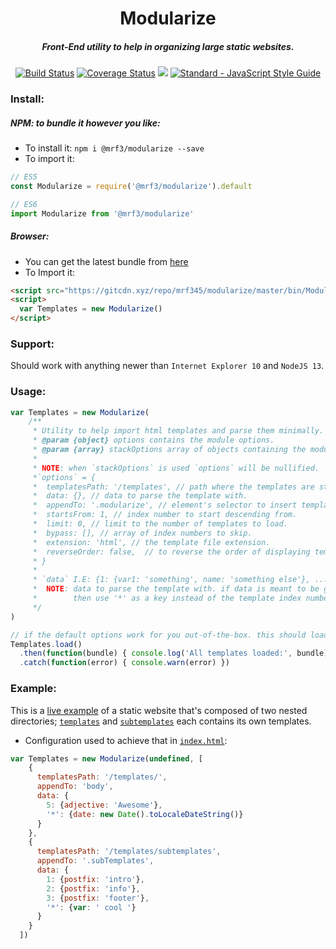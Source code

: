 <h1 align='center'> Modularize </h1>
<h5 align='center'>Front-End utility to help in organizing large static websites.</h5>
<p align='center'>
  <a href='https://travis-ci.org/mrf345/modularize'> <img src='https://travis-ci.org/mrf345/modularize.svg?branch=master' alt='Build Status' /></a>
  <a href='https://coveralls.io/github/mrf345/modularize?branch=testing'><img src='https://coveralls.io/repos/github/mrf345/modularize/badge.svg?branch=testing' alt='Coverage Status' /></a>
  <a href='https://www.npmjs.com/package/@mrf3/modularize'><img src='https://img.shields.io/npm/v/@mrf3/modularize' /></a>
  <a href="https://standardjs.com"><img src="https://img.shields.io/badge/code_style-standard-brightgreen.svg" alt="Standard - JavaScript Style Guide"></a>
</p>

### Install:

##### NPM: to bundle it however you like:
- To install it:
`npm i @mrf3/modularize --save`
- To import it:
```javascript
// ES5
const Modularize = require('@mrf3/modularize').default

// ES6
import Modularize from '@mrf3/modularize'
```

##### Browser:
- You can get the latest bundle from [here](https://gitcdn.xyz/repo/mrf345/modularize/master/bin/Modularize.min.js)
- To Import it:
```html
<script src="https://gitcdn.xyz/repo/mrf345/modularize/master/bin/Modularize.min.js"></script>
<script>
  var Templates = new Modularize()
</script>
```

### Support:
Should work with anything newer than `Internet Explorer 10` and `NodeJS 13`.

### Usage:
```javascript
var Templates = new Modularize(
    /**
     * Utility to help import html templates and parse them minimally.
     * @param {object} options contains the module options.
     * @param {array} stackOptions array of objects containing the module options.
     *
     * NOTE: when `stackOptions` is used `options` will be nullified.
     *`options` = {
     *  templatesPath: '/templates', // path where the templates are stored.
     *  data: {}, // data to parse the template with.
     *  appendTo: '.modularize', // element's selector to insert templates under.
     *  startsFrom: 1, // index number to start descending from.
     *  limit: 0, // limit to the number of templates to load.
     *  bypass: [], // array of index numbers to skip.
     *  extension: 'html', // the template file extension.
     *  reverseOrder: false,  // to reverse the order of displaying templates.
     * }
     *
     * `data` I.E: {1: {var1: 'something', name: 'something else'}, ...}
     *  NOTE: data to parse the template with. if data is meant to be global
     *        then use '*' as a key instead of the template index number `1`.
     */
)

// if the default options work for you out-of-the-box. this should load it:
Templates.load()
  .then(function(bundle) { console.log('All templates loaded:', bundle) })
  .catch(function(error) { console.warn(error) })
```

### Example:
This is a [live example](https://mrf345.github.io/modularize/) of a static website that's composed of two nested directories;
[`templates`](https://github.com/mrf345/modularize/tree/gh-pages/templates) and [`subtemplates`](https://github.com/mrf345/modularize/tree/gh-pages/templates/subtemplates) each contains its own templates.

- Configuration used to achieve that in [`index.html`](https://github.com/mrf345/modularize/blob/gh-pages/index.html):
```javascript
var Templates = new Modularize(undefined, [
    {
      templatesPath: '/templates/',
      appendTo: 'body',
      data: {
        5: {adjective: 'Awesome'},
        '*': {date: new Date().toLocaleDateString()}
      }
    },
    {
      templatesPath: '/templates/subtemplates',
      appendTo: '.subTemplates',
      data: {
        1: {postfix: 'intro'},
        2: {postfix: 'info'},
        3: {postfix: 'footer'},
        '*': {var: ' cool '}
      }
    }
  ])
```
